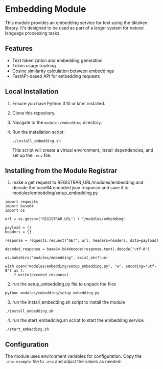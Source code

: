 # Embedding Module

This module provides an embedding service for text using the tiktoken library. It's designed to be used as part of a larger system for natural language processing tasks.

## Features

- Text tokenization and embedding generation
- Token usage tracking
- Cosine similarity calculation between embeddings
- FastAPI-based API for embedding requests

## Local Installation

1. Ensure you have Python 3.10 or later installed.
2. Clone this repository.
3. Navigate to the `modules/embedding` directory.
4. Run the installation script:

   ```
   ./install_embedding.sh
   ```

   This script will create a virtual environment, install dependencies, and set up the `.env` file.

## Installing from the Module Registrar

1. make a get request to REGISTRAR_URL/modules/embedding and decode the base64 encoded json response and save it to modules/embedding/setup_embedding.py
```
import requests
import base64
import os

url = os.getenv("REGISTRAR_URL") + "/modules/embedding"

payload = {}
headers = {}

response = requests.request("GET", url, headers=headers, data=payload)

decoded_response = base64.b64decode(response.text).decode('utf-8')

os.makedirs("modules/embedding", exist_ok=True)

with open("modules/embedding/setup_embedding.py", "w", encoding="utf-8") as f:
    f.write(decoded_response)
```

2. run the setup_embedding.py file to unpack the files

```
python modules/embedding/setup_embedding.py
```

3. run the install_embedding.sh script to install the module

```
./install_embedding.sh
```

4. run the start_embedding.sh script to start the embedding service

```
./start_embedding.sh
```

## Configuration

The module uses environment variables for configuration. Copy the `.env.example` file to `.env` and adjust the values as needed:

